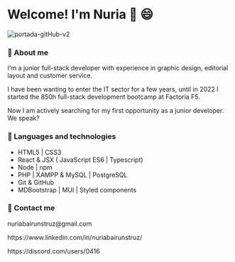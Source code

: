 # Welcome! I'm Nuria 👋 :smile:

![portada-gitHub-v2](https://user-images.githubusercontent.com/103484253/195170764-dd483d5f-4f53-45fa-ac3a-85c9a95febda.jpg)

### :raising_hand: About me

<p>I'm a junior full-stack developer with experience in graphic design, editorial layout and customer service.</p>
<p>I have been wanting to enter the IT sector for a few years, until in 2022 I started the 850h full-stack development bootcamp at Factoría F5.</p>
<p>Now I am actively searching for my first opportunity as a junior developer. We speak?</p>

### :wrench: Languages and technologies

<ul>
    <li>HTML5 | CSS3</li>
    <li>React & JSX ( JavaScript ES6 | Typescript)</li>
    <li>Node | npm</li>
    <li>PHP | XAMPP & MySQL | PostgreSQL</li>
    <li>Git & GitHub</li>
    <li>MDBootstrap | MUI | Styled components</li>
</ul>

### :speech_balloon: Contact me
<p>nuriabairunstruz@gmail.com</p>
<p>https://www.linkedin.com/in/nuriabairunstruz/</p>
<p>https://discord.com/users/0416</p>
